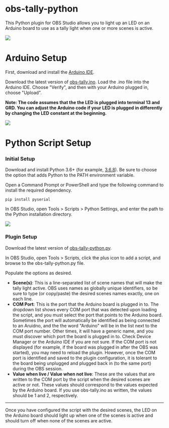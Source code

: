 # obs-tally-python
This Python plugin for OBS Studio allows you to light up an LED on an Arduino board to use as a tally light when one or more scenes is active.

![](https://i.imgur.com/N3YpPOq.png)

# Arduino Setup
First, download and install the [Arduino IDE](https://www.arduino.cc/en/main/software).

Download the latest version of [obs-tally.ino](https://github.com/micahmo/obs-tally-python/blob/master/obs-tally.ino). Load the .ino file into the Arduino IDE. Choose "Verify", and then with your Arduino plugged in, choose "Upload".

**Note: The code assumes that the the LED is plugged into terminal 13 and GRD. You can adjust the Arduino code if your LED is plugged in differently by changing the LED constant at the beginning.**

![](https://i.imgur.com/hPqjICD.png)

# Python Script Setup
### Initial Setup
Download and install Python 3.6+ (for example, [3.6.8](https://www.python.org/ftp/python/3.6.8/python-3.6.8-amd64.exe)). Be sure to choose the option that adds Python to the PATH environment variable.

Open a Command Prompt or PowerShell and type the following command to install the required dependency.

```
pip install pyserial
```

In OBS Studio, open Tools > Scripts > Python Settings, and enter the path to the Python installation directory.

![](https://i.imgur.com/hcOl2hj.png)

### Plugin Setup
Download the latest version of [obs-tally-python.py](https://github.com/micahmo/obs-tally-python/blob/master/obs-tally-python.py).

In OBS Studio, open Tools > Scripts, click the plus icon to add a script, and browse to the obs-tally-python.py file.

Populate the options as desired.
 - **Scene(s)**: This is a line-separated list of scene names that will make the tally light active. OBS uses names as globally unique identifiers, so be sure to type (or copy/paste) the desired scenes names exactly, one on each line.
 - **COM Port**: This is the port that the Arduino board is plugged in to. The dropdown list shows every COM port that was detected upon loading the script, and you must select the port that points to the Arduino board. Sometimes the port will automatically be identified as being connected to an Aruidno, and the the word "Arduino" will be in the list next to the COM port number. Other times, it will have a generic name, and you must discover which port the board is plugged in to. Check Device Manager or the Arduino IDE if you are not sure. If the COM port is not displayed (for example, if the board was plugged in after the OBS was started), you may need to reload the plugin. However, once the COM port is identified and saved to the plugin configuration, it is tolerant to the board being unplugged and plugged back in (to the same port) during the OBS session.
 - **Value when live / Value when not live**: These are the values that are written to the COM port by the script when the desired scenes are active or not. These values should correspond to the values expected by the Arduino board. If you use obs-tally.ino as written, the values should be 1 and 2, respectively.
---
Once you have configured the script with the desired scenes, the LED on the Arduino board should light up when one of the scenes is active and should turn off when none of the scenes are active.
